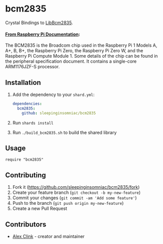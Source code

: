 # bcm2835

Crystal Bindings to [LibBcm2835](http://www.airspayce.com/mikem/bcm2835/index.html).

#### [From Raspberry Pi Documentation](https://www.raspberrypi.com/documentation/computers/processors.html):

The BCM2835 is the Broadcom chip used in the Raspberry Pi 1 Models A, A+, B, B+, the Raspberry Pi Zero, the Raspberry Pi Zero W, and the Raspberry Pi Compute Module 1. Some details of the chip can be found in the peripheral specification document. It contains a single-core ARM1176JZF-S processor.

## Installation

1. Add the dependency to your `shard.yml`:

   ```yaml
   dependencies:
     bcm2835:
       github: sleepinginsomniac/bcm2835
   ```

2. Run `shards install`
3. Run `./build_bcm2835.sh` to build the shared library

## Usage

```crystal
require "bcm2835"
```


## Contributing

1. Fork it (<https://github.com/sleepinginsomniac/bcm2835/fork>)
2. Create your feature branch (`git checkout -b my-new-feature`)
3. Commit your changes (`git commit -am 'Add some feature'`)
4. Push to the branch (`git push origin my-new-feature`)
5. Create a new Pull Request

## Contributors

- [Alex Clink](https://github.com/sleepinginsomniac) - creator and maintainer
